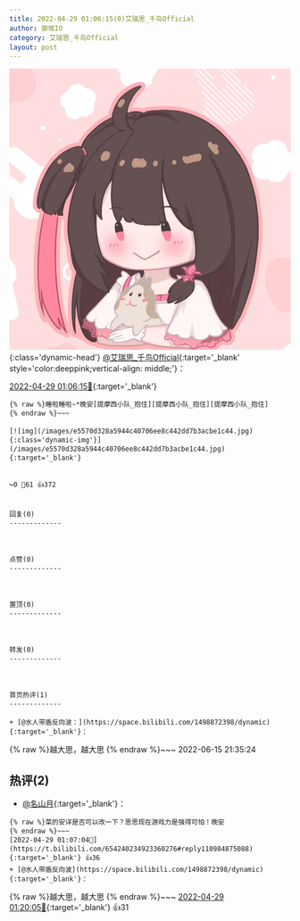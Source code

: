 ```yaml
---
title: 2022-04-29 01:06:15(0)艾瑞思_千鸟Official
author: 御坂IO
category: 艾瑞思_千鸟Official
layout: post
---
```


![img](/images/7e08840c56f251de28bdf766b647bd5fe9a5d50a.jpg){:class='dynamic-head'}
[@艾瑞思_千鸟Official](https://space.bilibili.com/1090010845/dynamic){:target='_blank' style='color:deeppink;vertical-align: middle;'}：

[2022-04-29 01:06:15🔗](https://t.bilibili.com/654240234923360276){:target='_blank'}

~~~
{% raw %}睡啦睡啦~*晚安[提摩西小队_抱住][提摩西小队_抱住][提摩西小队_抱住]
{% endraw %}~~~

[![img](/images/e5570d328a5944c40706ee8c442dd7b3acbe1c44.jpg){:class='dynamic-img'}](/images/e5570d328a5944c40706ee8c442dd7b3acbe1c44.jpg){:target='_blank'}


↪️0 💬61 👍372


回复(0)
-------------



点赞(0)
-------------



置顶(0)
-------------



转发(0)
-------------



首页热评(1)
-------------

+ [@水人带盾反向波：](https://space.bilibili.com/1498872398/dynamic){:target='_blank'}：
~~~
{% raw %}越大思，越大思
{% endraw %}~~~
2022-06-15 21:35:24


热评(2)
-------------

+ [@名山月](https://space.bilibili.com/12299592/dynamic){:target='_blank'}：
~~~
{% raw %}菜的安详是否可以改一下？思思现在游戏力是强得可怕！晚安
{% endraw %}~~~
[2022-04-29 01:07:04🔗](https://t.bilibili.com/654240234923360276#reply110984875088){:target='_blank'} 👍36
+ [@水人带盾反向波](https://space.bilibili.com/1498872398/dynamic){:target='_blank'}：
~~~
{% raw %}越大思，越大思
{% endraw %}~~~
[2022-04-29 01:20:05🔗](https://t.bilibili.com/654240234923360276#reply110985743984){:target='_blank'} 👍31


